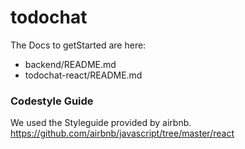 # todochat

The Docs to getStarted are here:
  - backend/README.md
  - todochat-react/README.md

### Codestyle Guide
 We used the Styleguide provided by airbnb.
https://github.com/airbnb/javascript/tree/master/react
